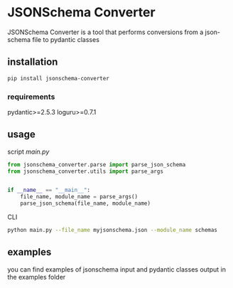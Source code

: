 # JSONSchema Converter

JSONSchema Converter is a tool that performs 
conversions from a json-schema file to pydantic classes

## installation
```bash
pip install jsonschema-converter
```

### requirements
pydantic>=2.5.3
loguru>=0.7.1

## usage

script *main.py*
```python
from jsonschema_converter.parse import parse_json_schema
from jsonschema_converter.utils import parse_args


if __name__ == "__main__":
    file_name, module_name = parse_args()
    parse_json_schema(file_name, module_name)


```

CLI
```bash
python main.py --file_name myjsonschema.json --module_name schemas
```

## examples
you can find examples of jsonschema input and pydantic classes output in the examples folder
